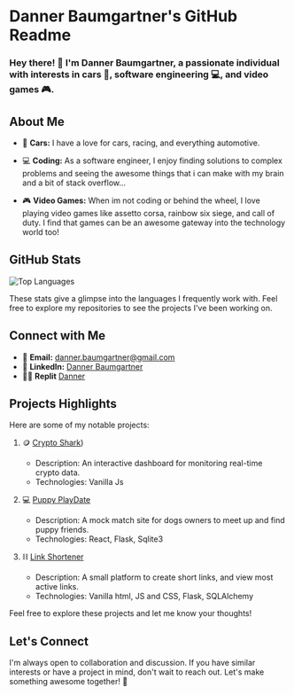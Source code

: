 # Danner Baumgartner's GitHub Readme

### Hey there! 👋 I'm Danner Baumgartner, a passionate individual with interests in cars 🚗, software engineering 💻, and video games 🎮.

## About Me
- 🚗 **Cars:** I have a love for cars, racing, and everything automotive.

- 💻 **Coding:** As a software engineer, I enjoy finding solutions to complex problems and seeing the awesome things that i can make with my brain and a bit of stack overflow... 

- 🎮 **Video Games:** When im not coding or behind the wheel, I love playing video games like assetto corsa, rainbow six siege, and call of duty. I find that games can be an awesome gateway into the technology world too!

## GitHub Stats
![Top Languages](https://github-readme-stats.vercel.app/api/top-langs/?username=dader34&layout=compact&langs_count=6&theme=dark)

These stats give a glimpse into the languages I frequently work with. Feel free to explore my repositories to see the projects I've been working on.

## Connect with Me
- 📧 **Email:** [danner.baumgartner@gmail.com](mailto:danner.baumgartner@gmail.com)
- 💼 **LinkedIn:** [Danner Baumgartner](www.linkedin.com/in/danner-baumgartner-a2a461254)
- 👨‍💻 **Replit** [Danner](https://replit.com/@Danner)

## Projects Highlights
Here are some of my notable projects:

1. 🪙 [Crypto Shark](https://dader34.github.io/phase-1-project/))
   - Description: An interactive dashboard for monitoring real-time crypto data.
   - Technologies: Vanilla Js

2. 💻 [Puppy PlayDate](https://dader34.github.io/puppyPlayDateDB/)
   - Description: A mock match site for dogs owners to meet up and find puppy friends.
   - Technologies: React, Flask, Sqlite3

3. ⛓️ [Link Shortener](https://short.danner.repl.co/)
   - Description: A small platform to create short links, and view most active links.
   - Technologies: Vanilla html, JS and CSS, Flask, SQLAlchemy

Feel free to explore these projects and let me know your thoughts!

## Let's Connect
I'm always open to collaboration and discussion. If you have similar interests or have a project in mind, don't wait to reach out. Let's make something awesome together! 🚀
